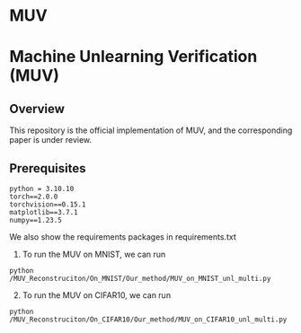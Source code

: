 # MUV

# Machine Unlearning Verification (MUV)

## Overview
This repository is the official implementation of MUV, and the corresponding paper is under review.


## Prerequisites

```
python = 3.10.10
torch==2.0.0
torchvision==0.15.1
matplotlib==3.7.1
numpy==1.23.5
```

We also show the requirements packages in requirements.txt


1. To run the MUV on MNIST, we can run
```
python /MUV_Reconstruciton/On_MNIST/Our_method/MUV_on_MNIST_unl_multi.py
```

2. To run the MUV on CIFAR10, we can run

```
python /MUV_Reconstruciton/On_CIFAR10/Our_method/MUV_on_CIFAR10_unl_multi.py
```